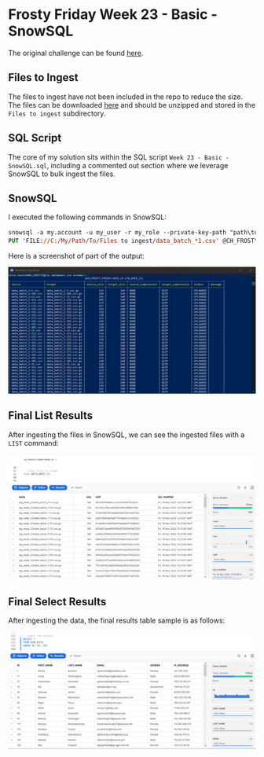 
# Frosty Friday Week 23 - Basic - SnowSQL

The original challenge can be found [here](https://frostyfriday.org/2022/11/18/week-23-basic/).

## Files to Ingest

The files to ingest have not been included in the repo to reduce the size. The files can be downloaded [here](https://frostyfridaychallenges.s3.eu-west-1.amazonaws.com/challenge_23/splitcsv-c18c2b43-ca57-4e6e-8d95-f2a689335892-results.zip) and should be unzipped and stored in the `Files to ingest` subdirectory.

## SQL Script

The core of my solution sits within the SQL script `Week 23 - Basic - SnowSQL.sql`, including a commented out section where we leverage SnowSQL to bulk ingest the files.

## SnowSQL

I executed the following commands in SnowSQL:

```ps
snowsql -a my.account -u my_user -r my_role --private-key-path "path\to\my\ssh\key.p8"
PUT 'FILE://C:/My/Path/To/Files to ingest/data_batch_*1.csv' @CH_FROSTY_FRIDAY.WEEK_23.STG_WEEK_23;
```

Here is a screenshot of part of the output:

![Bulk loading output sample](./images/bulk_loading_output_sample.png)

## Final List Results

After ingesting the files in SnowSQL, we can see the ingested files with a `LIST` command:

![List results](./images/list_results.png)

## Final Select Results

After ingesting the data, the final results table sample is as follows:

![Final results](./images/final_results.png)
